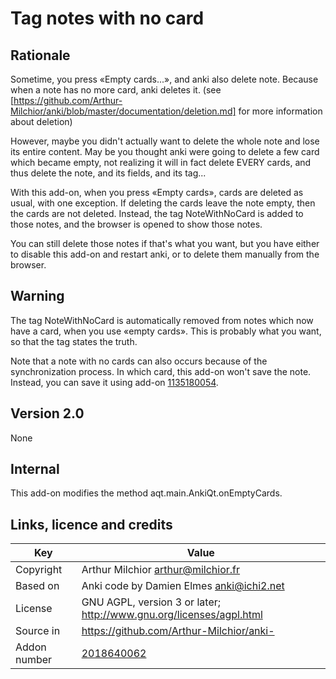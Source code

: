 # Tag notes with no card
## Rationale
Sometime, you press «Empty cards...», and anki also delete
note. Because when a note has no more card, anki deletes it. (see
[https://github.com/Arthur-Milchior/anki/blob/master/documentation/deletion.md]
for more information about deletion)

However, maybe you didn't actually want to delete the whole note and
lose its entire content. May be you thought anki were going to delete
a few card which became empty, not realizing it will in fact delete
EVERY cards, and thus delete the note, and its fields, and its tag...

With this add-on, when you press «Empty cards», cards are deleted as
usual, with one exception. If deleting the cards leave the note empty,
then the cards are not deleted. Instead, the tag NoteWithNoCard is
added to those notes, and the browser is opened to show those notes.

You can still delete those notes if that's what you want, but you have
either to disable this add-on and restart anki, or to delete them
manually from the browser.

## Warning
The tag NoteWithNoCard is automatically removed from notes which now
have a card, when you use «empty cards». This is probably what you
want, so that the tag states the truth.

Note that a note with no cards can also occurs because of the
synchronization process. In which card, this add-on won't save the
note. Instead, you can save it using add-on
[1135180054](https://ankiweb.net/shared/info/1135180054).

## Version 2.0
None

## Internal
This add-on modifies the method aqt.main.AnkiQt.onEmptyCards.

## Links, licence and credits

Key         |Value
------------|-------------------------------------------------------------------
Copyright   | Arthur Milchior <arthur@milchior.fr>
Based on    | Anki code by Damien Elmes <anki@ichi2.net>
License     | GNU AGPL, version 3 or later; http://www.gnu.org/licenses/agpl.html
Source in   | https://github.com/Arthur-Milchior/anki-
Addon number| [2018640062](https://ankiweb.net/shared/info/2018640062)

